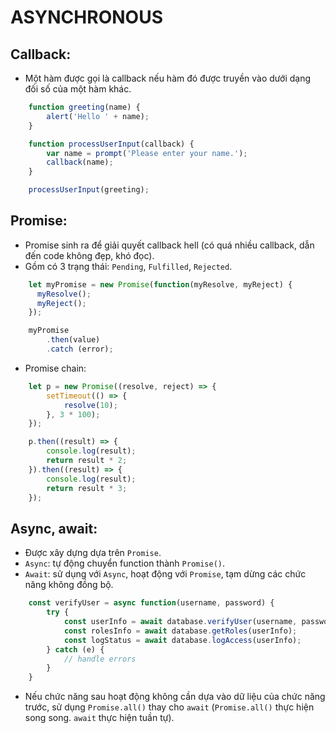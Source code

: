 # **ASYNCHRONOUS**

## **Callback:**
- Một hàm được gọi là callback nếu hàm đó được truyền vào dưới dạng đối số của một hàm khác.
```js
    function greeting(name) {
        alert('Hello ' + name);
    }

    function processUserInput(callback) {
        var name = prompt('Please enter your name.');
        callback(name);
    }

    processUserInput(greeting);
```
## **Promise:**
- Promise sinh ra để giải quyết callback hell (có quá nhiều callback, dẫn đến code không đẹp, khó đọc).
- Gồm có 3 trạng thái: `Pending`, `Fulfilled`, `Rejected`.
```js
    let myPromise = new Promise(function(myResolve, myReject) {
      myResolve();
      myReject();
    });

    myPromise
        .then(value)
        .catch (error);
```
- Promise chain:
```js
    let p = new Promise((resolve, reject) => {
        setTimeout(() => {
            resolve(10);
        }, 3 * 100);
    });

    p.then((result) => {
        console.log(result);
        return result * 2;
    }).then((result) => {
        console.log(result);
        return result * 3;
    });
```

## **Async, await:**
- Được xây dựng dựa trên `Promise`.
- `Async`: tự động chuyển function thành `Promise()`.
- `Await`: sử dụng với `Async`, hoạt động với `Promise`, tạm dừng các chức năng không đồng bộ.
```js
    const verifyUser = async function(username, password) {
        try {
            const userInfo = await database.verifyUser(username, password);
            const rolesInfo = await database.getRoles(userInfo);
            const logStatus = await database.logAccess(userInfo);
        } catch (e) {
            // handle errors
        }
    }
```
- Nếu chức năng sau hoạt động không cần dựa vào dữ liệu của chức năng trước, sử dụng `Promise.all()` thay cho `await` (`Promise.all()` thực hiện song song. `await` thực hiện tuần tự).